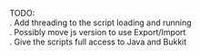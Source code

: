 TODO: \
. Add threading to the script loading and running\
. Possibly move js version to use Export/Import\
. Give the scripts full access to Java and Bukkit